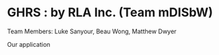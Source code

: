 # GHRS : by RLA Inc. (Team mDISbW)

Team Members: Luke Sanyour, Beau Wong, Matthew Dwyer

Our application 